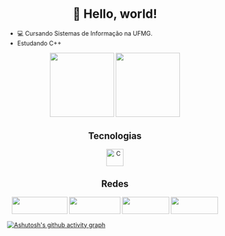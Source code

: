 <h1 align="center"> 👋 Hello, world! </h1> 

- 💻 Cursando Sistemas de Informação na UFMG.
- Estudando C++

<div style="display: inline_block" align="center">
  <a href="https://github.com/henriquep122"></a>
  <img height="150em" src="https://github-readme-stats.vercel.app/api?username=henriquep122&show_icons=true&theme=tokyonight&include_all_commits=true&count_private=true"/>
  <img height="150em" src="https://github-readme-stats.vercel.app/api/top-langs/?username=henriquep122&layout=compact&langs_count=7&theme=tokyonight"/>
</div>



<div style="display: inline_block" align="center"> 
  <h2 align="center"> Tecnologias </h2>
  <img align="center" alt="C" height="40" width="40" src="https://cdn.jsdelivr.net/gh/devicons/devicon/icons/cplusplus/cplusplus-original.svg" />
</div>
 
 
<div style="display: inline_block" align="center">
<h2 align="center"> Redes </h2>  
  <a href="https://www.instagram.com/henrique.psilva122/" target="_blank"> <img height="40" width="130" src="https://img.shields.io/badge/-Instagram-%23E4405F?style=for-the-badge&logo=instagram&logoColor=white"  target="_blank"></a>
  <a href="https://www.linkedin.com/in/henriquepereiradasilva/" target="_blank"><img height="40" width="120" src="https://img.shields.io/badge/-LinkedIn-%230077B5?style=for-the-badge&logo=linkedin&logoColor=white" target="_blank"></a>
  <a href = "henriquepereira122@gmail.com"><img height="40" width="110" src="https://img.shields.io/badge/-Gmail-%23E9513F?style=for-the-badge&logo=gmail&logoColor=white" target="_blank"></a>
  <a href="https://twitter.com/Henrique122P" target="_blank"><img height="40" width="110" src="https://img.shields.io/badge/Twitter-1DA1F2?style=for-the-badge&logo=twitter&logoColor=white"  target="_blank"></a> 
</div>

[![Ashutosh's github activity graph](https://github-readme-activity-graph.cyclic.app/graph?username=henriquep122&bg_color=020a26&color=5dc265&line=4991de&point=5dc265&area=true&hide_border=true)](https://github.com/ashutosh00710/github-readme-activity-graph)


  
  



